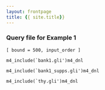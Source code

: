 ```yaml
---
layout: frontpage
title: {{ site.title}}
---
```


### Query file for Example 1

```
[ bound = 500, input_order ]

m4_include(`bank1.gli')m4_dnl

m4_include(`bank1_supps.gli')m4_dnl

m4_include(`thy.gli')m4_dnl
```
